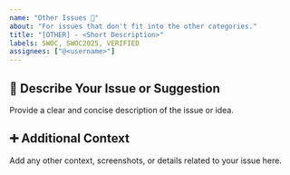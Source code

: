 ```yaml
---
name: "Other Issues 📝"
about: "For issues that don't fit into the other categories."
title: "[OTHER] - <Short Description>"
labels: SWOC, SWOC2025, VERIFIED
assignees: ["@<username>"]
---
```


## 📝 **Describe Your Issue or Suggestion**
Provide a clear and concise description of the issue or idea.

## ➕ **Additional Context**
Add any other context, screenshots, or details related to your issue here.
